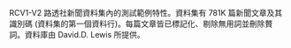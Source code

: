 ﻿RCV1-V2 路透社新聞資料集內的測試範例特性。資料集有 781K 篇新聞文章及其識別碼 (資料集的第一個資料行)。每篇文章皆已標記化、剔除無用詞並刪除贅詞。資料庫由 David.D. Lewis 所提供。
<!--HONumber=42-->
